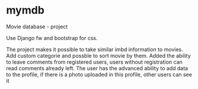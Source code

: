 # mymdb
Movie database - project

Use Django fw and bootstrap for css.

The project makes it possible to take similar imbd information to movies. Add custom categorie and possble to sort movie by them.
Added the ability to leave comments from registered users, users without registration can read comments already left.
The user has the advanced ability to add data to the profile, if there is a photo uploaded in this profile, other users can see it
